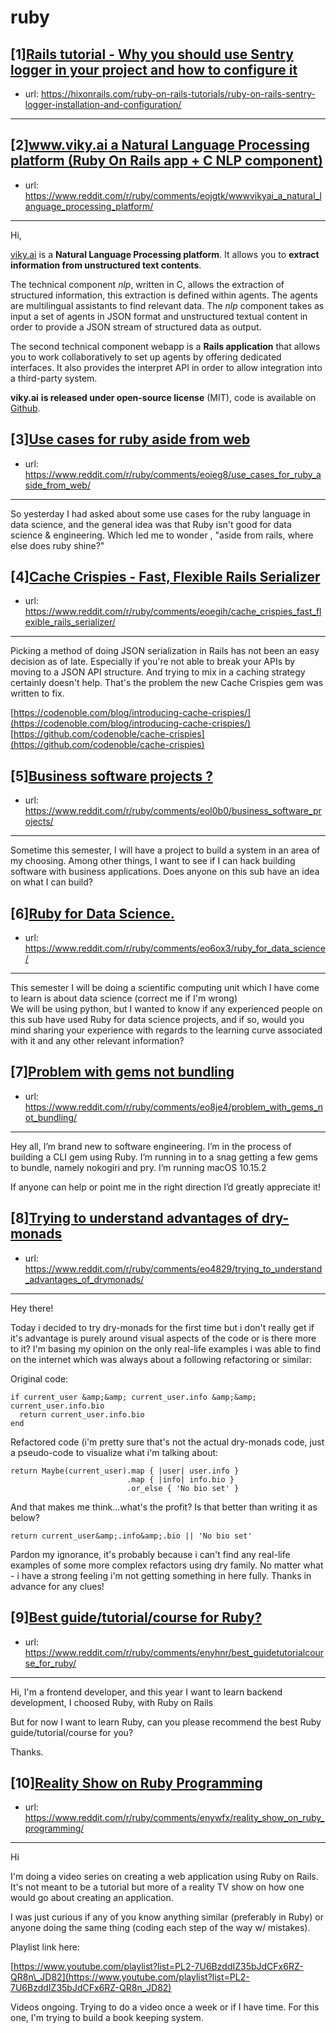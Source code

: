# ruby
## [1][Rails tutorial - Why you should use Sentry logger in your project and how to configure it](https://www.reddit.com/r/ruby/comments/eol6qd/rails_tutorial_why_you_should_use_sentry_logger/)
- url: https://hixonrails.com/ruby-on-rails-tutorials/ruby-on-rails-sentry-logger-installation-and-configuration/
---

## [2][www.viky.ai a Natural Language Processing platform (Ruby On Rails app + C NLP component)](https://www.reddit.com/r/ruby/comments/eojgtk/wwwvikyai_a_natural_language_processing_platform/)
- url: https://www.reddit.com/r/ruby/comments/eojgtk/wwwvikyai_a_natural_language_processing_platform/
---
Hi,

[viky.ai](https://www.viky.ai/) is a **Natural Language Processing platform**. It allows you to **extract information from unstructured text contents**.

The technical component *nlp*, written in C, allows the extraction of structured information, this extraction is defined within agents. The agents are multilingual assistants to find relevant data. The *nlp* component takes as input a set of agents in JSON format and unstructured textual content in order to provide a JSON stream of structured data as output.

The second technical component webapp is a **Rails application** that allows you to work collaboratively to set up agents by offering dedicated interfaces. It also provides the interpret API in order to allow integration into a third-party system.

**viky.ai** **is released under open-source license** (MIT), code is available on [Github](https://github.com/viky-ai/viky-ai).
## [3][Use cases for ruby aside from web](https://www.reddit.com/r/ruby/comments/eoieg8/use_cases_for_ruby_aside_from_web/)
- url: https://www.reddit.com/r/ruby/comments/eoieg8/use_cases_for_ruby_aside_from_web/
---
So yesterday I had asked about some use cases for the ruby language in data science, and the general idea was that Ruby isn't good for data science &amp; engineering. Which led me to wonder , "aside from rails, where else does ruby shine?"
## [4][Cache Crispies - Fast, Flexible Rails Serializer](https://www.reddit.com/r/ruby/comments/eoegih/cache_crispies_fast_flexible_rails_serializer/)
- url: https://www.reddit.com/r/ruby/comments/eoegih/cache_crispies_fast_flexible_rails_serializer/
---
Picking a method of doing JSON serialization in Rails has not been an easy decision as of late. Especially if you're not able to break your APIs by moving to a JSON API structure. And trying to mix in a caching strategy certainly doesn't help. That's the problem the new Cache Crispies gem was written to fix.  


[https://codenoble.com/blog/introducing-cache-crispies/](https://codenoble.com/blog/introducing-cache-crispies/)  
[https://github.com/codenoble/cache-crispies](https://github.com/codenoble/cache-crispies)
## [5][Business software projects ?](https://www.reddit.com/r/ruby/comments/eol0b0/business_software_projects/)
- url: https://www.reddit.com/r/ruby/comments/eol0b0/business_software_projects/
---
Sometime this semester, I will have a project to build a system in an area of my choosing. Among other things, I want to see if I can hack building software with business applications. Does anyone on this sub have an idea on what I can build?
## [6][Ruby for Data Science.](https://www.reddit.com/r/ruby/comments/eo6ox3/ruby_for_data_science/)
- url: https://www.reddit.com/r/ruby/comments/eo6ox3/ruby_for_data_science/
---
This semester I will be doing a scientific computing unit which I have come to learn is about data science (correct me if I'm wrong)  
We will be using python, but I wanted to know if any experienced people on this sub have used Ruby for data science projects, and if so, would you mind sharing your experience with regards to the learning curve associated with it and any other relevant information?
## [7][Problem with gems not bundling](https://www.reddit.com/r/ruby/comments/eo8je4/problem_with_gems_not_bundling/)
- url: https://www.reddit.com/r/ruby/comments/eo8je4/problem_with_gems_not_bundling/
---
Hey all, I’m brand new to software engineering. I’m in the process of building a CLI gem using Ruby. I’m running in to a snag getting a few gems to bundle, namely nokogiri and pry. I’m running macOS 10.15.2

If anyone can help or point me in the right direction I’d greatly appreciate it!
## [8][Trying to understand advantages of dry-monads](https://www.reddit.com/r/ruby/comments/eo4829/trying_to_understand_advantages_of_drymonads/)
- url: https://www.reddit.com/r/ruby/comments/eo4829/trying_to_understand_advantages_of_drymonads/
---
Hey there!

Today i decided to try dry-monads for the first time but i don't really get if it's advantage is purely around visual aspects of the code or is there more to it? I'm basing my opinion on the only real-life examples i was able to find on the internet which was always about a following refactoring or similar:

Original code:

    if current_user &amp;&amp; current_user.info &amp;&amp; current_user.info.bio
      return current_user.info.bio 
    end

Refactored code (i'm pretty sure that's not the actual dry-monads code, just a pseudo-code to visualize what i'm talking about:

    return Maybe(current_user).map { |user| user.info }
                              .map { |info| info.bio }
                              .or_else { 'No bio set' }

And that makes me think...what's the profit? Is that better than writing it as below?

    return current_user&amp;.info&amp;.bio || 'No bio set'

Pardon my ignorance, it's probably because i can't find any real-life examples of some more complex refactors using dry family. No matter what - i have a strong feeling i'm not getting something in here fully. Thanks in advance for any clues!
## [9][Best guide/tutorial/course for Ruby?](https://www.reddit.com/r/ruby/comments/enyhnr/best_guidetutorialcourse_for_ruby/)
- url: https://www.reddit.com/r/ruby/comments/enyhnr/best_guidetutorialcourse_for_ruby/
---
Hi, I'm a frontend developer, and this year I want to learn backend development, I choosed Ruby, with Ruby on Rails

But for now I want to learn Ruby, can you please recommend the best Ruby guide/tutorial/course for you?

Thanks.
## [10][Reality Show on Ruby Programming](https://www.reddit.com/r/ruby/comments/enywfx/reality_show_on_ruby_programming/)
- url: https://www.reddit.com/r/ruby/comments/enywfx/reality_show_on_ruby_programming/
---
Hi

I'm doing a video series on creating a web application using Ruby on Rails. It's not meant to be a tutorial but more of a reality TV show on how one would go about creating an application.

I was just curious if any of you know anything similar (preferably in Ruby) or anyone doing the same thing (coding each step of the way w/ mistakes). 

Playlist link here:

[https://www.youtube.com/playlist?list=PL2-7U6BzddIZ35bJdCFx6RZ-QR8n\_JD82](https://www.youtube.com/playlist?list=PL2-7U6BzddIZ35bJdCFx6RZ-QR8n_JD82)

Videos ongoing. Trying to do a video once a week or if I have time. For this one, I'm trying to build a book keeping system.
